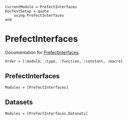 ```@meta
CurrentModule = PrefectInterfaces
DocTestSetup = quote
    using PrefectInterfaces
end
```
# PrefectInterfaces

Documentation for [PrefectInterfaces](https://github.com/mahiki/PrefectInterfaces.jl).

```@index
Order = [:module, :type, :function, :constant, :macro]
```
## PrefectInterfaces
```@autodocs
Modules = [PrefectInterfaces]
```


## Datasets
```@autodocs
Modules = [PrefectInterfaces.Datasets]
```
